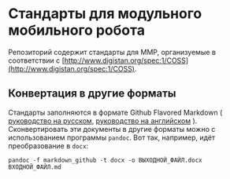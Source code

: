 # Стандарты для модульного мобильного робота
Репозиторий содержит стандарты для ММР, организуемые в соответствии с [http://www.digistan.org/spec:1/COSS](http://www.digistan.org/spec:1/COSS).

## Конвертация в другие форматы
Стандарты заполняются в формате Github Flavored Markdown ( [руководство на русском](https://github.com/OlgaVlasova/markdown-doc/blob/master/README.md), [руководство на английском](https://guides.github.com/features/mastering-markdown/) ). Сконвертировать эти документы в другие форматы можно с использованием программы `pandoc`.
Вот так, например, идёт преобразование в `docx`:
```
pandoc -f markdown_github -t docx -o ВЫХОДНОЙ_ФАЙЛ.docx ВХОДНОЙ_ФАЙЛ.md
```

